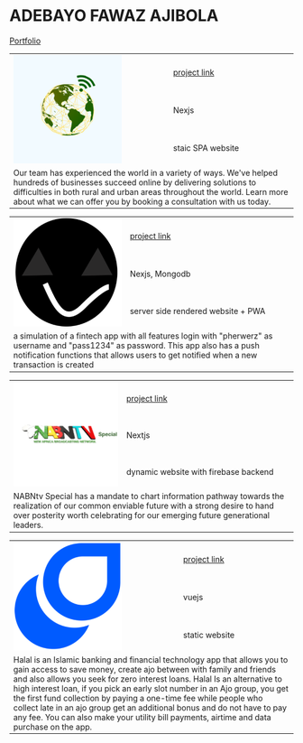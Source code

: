# ADEBAYO FAWAZ AJIBOLA

[Portfolio](https://pherwerz.dev)




<table>
  <tr>
    <td rowspan="3">
      <img src="./projects/techreachmakerspace.png" alt="payo" />
    </td>
    <td><a href="https://techreach-makerspace.vercel.app/">project link</a></td>
  </tr>
  <tr>
    <td>Nexjs</td>
  </tr>
  <tr>
    <td>staic SPA website</td>
  </tr>
  <tr>
    <td colspan="2">
     Our team has experienced the world in a variety of ways. We've helped hundreds of businesses succeed online by delivering solutions to difficulties in both rural and urban areas throughout the world. Learn more about what we can offer you by booking a consultation with us today.
    </td>
  </tr>
</table>

<table>
  <tr>
    <td rowspan="3">
      <img src="./projects/payo.png" alt="payo" />
    </td>
    <td><a href="https://payo.vercel.app/">project link</a></td>
  </tr>
  <tr>
    <td>Nexjs, Mongodb</td>
  </tr>
  <tr>
    <td>server side rendered website + PWA</td>
  </tr>
  <tr>
    <td colspan="2">
      a simulation of a fintech app with all features login with "pherwerz" as
      username and "pass1234" as password. This app also has a push notification functions that allows users to get notified when a new transaction is created
    </td>
  </tr>
</table>

<table>
  <tr>
    <td rowspan="3">
      <img src="./projects/nabntv.png" alt="nabntv" />
    </td>
    <td><a href="https://nabntv.vercel.app/">project link</a></td>
  </tr>
  <tr>
    <td>Nextjs</td>
  </tr>
  <tr>
    <td>dynamic website with firebase backend</td>
  </tr>
  <tr>
    <td colspan="2">
      NABNtv Special has a mandate to chart information pathway towards the
      realization of our common enviable future with a strong desire to hand
      over posterity worth celebrating for our emerging future generational
      leaders.
    </td>
  </tr>
</table>

<table>
  <tr>
    <td rowspan="3">
      <img src="./projects/halal.png" alt="halal" />
    </td>
    <td><a href="https://halal.vercel.app/">project link</a></td>
  </tr>
  <tr>
    <td>vuejs</td>
  </tr>
  <tr>
    <td>static website</td>
  </tr>
  <tr>
    <td colspan="2">
      Halal is an Islamic banking and financial technology app that allows you
      to gain access to save money, create ajo between with family and friends
      and also allows you seek for zero interest loans. Halal Is an alternative
      to high interest loan, if you pick an early slot number in an Ajo group,
      you get the first fund collection by paying a one-time fee while people
      who collect late in an ajo group get an additional bonus and do not have
      to pay any fee. You can also make your utility bill payments, airtime and
      data purchase on the app.
    </td>
  </tr>
</table>

<!-- <table>
  <tr>
    <td rowspan="3">
      <img src="./projects/yahfrica.png" alt="yahfrica" />
    </td>
    <td><a href="https://yahfrica.com/" target="_blank">project link</a></td>
  </tr>
  <tr>
    <td>html,css,javascript, nodejs</td>
  </tr>
  <tr>
    <td>static website</td>
  </tr>
  <tr>
    <td colspan="2">
      YAHFRICA is an organization created to unite the entire continent of
      African churches, ministries and Christians and believers at large to FAST
      AND PRAY TOGETHER for the covering, healing and benefit of the entire
      continent and its peoples globally.
    </td>
  </tr>
</table> -->


